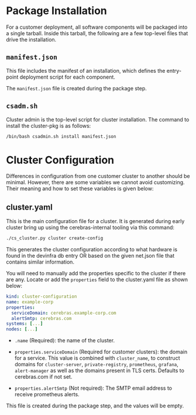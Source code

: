 # Package Installation

For a customer deployment, all software components will be packaged into a single
tarball. Inside this tarball, the following are a few top-level files that drive
the installation.

## `manifest.json`

This file includes the manifest of an installation, which defines the entry-point
deployment script for each component.

The `manifest.json` file is created during the package step.

## `csadm.sh`

Cluster admin is the top-level script for cluster installation. The command to
install the cluster-pkg is as follows:

```sh
/bin/bash csadmin.sh install manifest.json
```

# Cluster Configuration

Differences in configuration from one customer cluster to another should be
minimal. However, there are some variables we cannot avoid customizing. Their
meaning and how to set these variables is given below:

## cluster.yaml

This is the main configuration file for a cluster. It is generated during early
cluster bring up using the cerebras-internal tooling via this command:

```sh
./cs_cluster.py cluster create-config
```

This generates the cluster configuration according to what hardware is found
in the devinfra db entry OR based on the given net.json file that contains
similar information.

You will need to manually add the properties specific to the cluster if there
are any. Locate or add the `properties` field to the cluster.yaml file as
shown below:

```yaml
kind: cluster-configuration
name: example-corp
properties:
  serviceDomain: cerebras.example-corp.com
  alertSmtp: cerebras.com
systems: [...]
nodes: [...]
```

* `.name` (Required): the name of the cluster.

* `properties.serviceDomain` (Required for customer clusters): the domain for a
  service. This value is combined with `cluster_name`, to construct domains for
  `cluster-server`, `private-registry`, `prometheus`, `grafana`, `alert-manager`
  as well as the domains present in TLS certs. Defaults to cerebras.com if not
  set.

* `properties.alertSmtp` (Not required): The SMTP email address to receive
   prometheus alerts.

This file is created during the package step, and the values will be empty.
